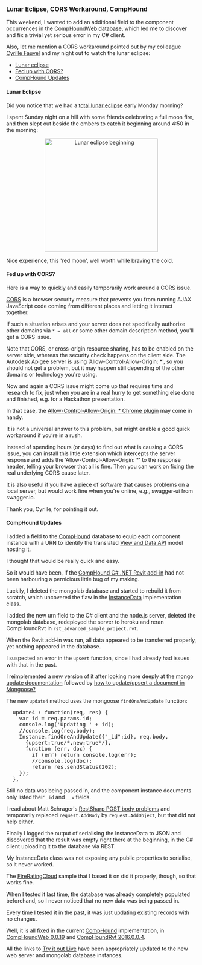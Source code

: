 <head>
<title>The 3D Web Coder</title>
<meta http-equiv="Content-Type" content="text/html; charset=utf-8"/>
<link rel="stylesheet" type="text/css" href="3dwc.css"/>
<script src="run_prettify.js" type="text/javascript"></script>
<!--
<script src="https://google-code-prettify.googlecode.com/svn/loader/run_prettify.js" type="text/javascript"></script>
-->
</head>

<!---

#adskdevnetwrk
#expressjs
#RestSharp #restapi
#Autodesk #IoT #SeeControl #cloud
#python #markdown #asciidoc
#gcal #caldav #googleapi
#milanojs
#3dwebaccel #prague #webgl #3dweb #a360
#au2015 #autocad #inventor #ah8 #cubeathens #developers
#aws #jquery #handlebars
#ViewAndDataAPI
#javascript
#JsFiddle #Reactjs
#autodesku #rtceur
akn_include

Lunar Eclipse, CORS Workaround, CompHound Update #Reactjs #Heroku #MongoDB #3dwebcoder #revitapi #nodejs #adsk #mongolab

Yesterday I participated in the Hackergarten Basel and worked with Lukas @syzer Gintowt on integrating a Reactjs component into the CompHound node.js mongodb web server. Besides that, let me mention tutorialspoint...

-->


### Lunar Eclipse, CORS Workaround, CompHound

This weekend, I wanted to add an additional field to the component occurrences in
the [CompHoundWeb database](https://github.com/CompHound/CompHoundWeb),
which led me to discover and fix a trivial yet serious error in my C# client.

Also, let me mention a CORS workaround pointed out by my colleague
[Cyrille Fauvel](http://around-the-corner.typepad.com) and my night out to watch the lunar eclipse:

- [Lunar eclipse](#2)
- [Fed up with CORS?](#3)
- [CompHound Updates](#4)


#### <a name="2"></a>Lunar Eclipse

Did you notice that we had
a [total lunar eclipse](https://en.wikipedia.org/wiki/September_2015_lunar_eclipse) early
Monday morning?

I spent Sunday night on a hill with some friends celebrating a full moon fire, and then slept out beside the embers to catch it beginning around 4:50 in the morning:

<center>
<img src="/j/photo/jeremy/2015/2015-09-28_tuellinger/026_lunar_eclipse_begin_cropped.jpg" alt="Lunar eclipse beginning" width="300"/>
</center>

Nice experience, this 'red moon', well worth while braving the cold.


#### <a name="3"></a>Fed up with CORS?

Here is a way to quickly and easily temporarily work around a CORS issue.

[CORS](https://en.wikipedia.org/wiki/Cross-origin_resource_sharing) is
a browser security measure that prevents you from running AJAX JavaScript code coming from different places and letting it interact together.

If such a situation arises and your server does not specifically authorize other domains via `* = all` or some other domain description method, you'll get a CORS issue.

Note that CORS, or cross-origin resource sharing, has to be enabled on the server side, whereas the security check happens on the client side. The Autodesk Apigee server is using ‘Allow-Control-Allow-Origin: *', so you should not get a problem, but it may happen still depending of the other domains or technology you're using.

Now and again a CORS issue might come up that requires time and research to fix, just when you are in a real hurry to get something else done and finished, e.g. for a Hackathon presentation.

In that case,
the [Allow-Control-Allow-Origin: * Chrome plugin](https://chrome.google.com/webstore/detail/allow-control-allow-origi/nlfbmbojpeacfghkpbjhddihlkkiljbi?utm_source=chrome-app-launcher-info-dialog) may
come in handy.

It is not a universal answer to this problem, but might enable a good quick workaround if you‘re in a rush.

Instead of spending hours (or days) to find out what is causing a CORS issue, you can install this little extension which intercepts the server response and adds the ‘Allow-Control-Allow-Origin: *' to the response header, telling your browser that all is fine.
Then you can work on fixing the real underlying CORS cause later.

It is also useful if you have a piece of software that causes problems on a local server, but would work fine when you're online, e.g., swagger-ui from swagger.io.

Thank you, Cyrille, for pointing it out.



#### <a name="4"></a>CompHound Updates

I added a field to
the [CompHound](https://github.com/CompHound) database
to equip each component instance with a URN to identify the
translated [View and Data API](https://developer.autodesk.com/) model hosting it.

I thought that would be really quick and easy.

So it would have been, if
the [CompHound C# .NET Revit add-in](https://github.com/CompHound/CompHoundRvt) had
not been harbouring a pernicious little bug of my making.

Luckily, I deleted the mongolab database and started to rebuild it from scratch, which uncovered the flaw in
the [InstanceData](https://github.com/CompHound/CompHoundRvt/blob/master/CompHoundRvt/InstanceData.cs) implementation class.

I added the new urn field to the C# client and the node.js server, deleted the mongolab database, redeployed the server to heroku and reran CompHoundRvt in `rst_advanced_sample_project.rvt`.

When the Revit add-in was run, all data appeared to be transferred properly, yet nothing appeared in the database.

I suspected an error in the `upsert` function, since I had already had issues with that in the past.

I reimplemented a new version of it after looking more deeply at the
[mongo update documentation](http://docs.mongodb.org/manual/reference/method/db.collection.update)
followed by
[how to update/upsert a document in Mongoose?](http://stackoverflow.com/questions/7267102/how-do-i-update-upsert-a-document-in-mongoose)

The new `update4` method uses the mongoose `findOneAndUpdate` function:

<pre class="prettyprint">
  update4 : function(req, res) {
    var id = req.params.id;
    console.log('Updating ' + id);
    //console.log(req.body);
    Instance.findOneAndUpdate({"_id":id}, req.body,
      {upsert:true/*,new:true*/},
      function (err, doc) {
        if (err) return console.log(err);
        //console.log(doc);
        return res.sendStatus(202);
    });
  },
</pre>

Still no data was being passed in, and the component instance documents only listed their `_id` and `__v` fields.

I read about Matt Schrager's [RestSharp POST body problems](http://matthewschrager.com/2013/02/19/restsharp-post-body) and temporarily replaced `request.AddBody` by `request.AddObject`, but that did not help either.

Finally I logged the output of serialising the InstanceData to JSON and discovered that the result was empty right there at the beginning, in the C# client uploading it to the database via REST.

My InstanceData class was not exposing any public properties to serialise, so it never worked.

The [FireRatingCloud](https://github.com/jeremytammik/FireRatingCloud) sample that I based it on did it properly, though, so that works fine.

When I tested it last time, the database was already completely populated beforehand, so I never noticed that no new data was being passed in.

Every time I tested it in the past, it was just updating existing records with no changes.

Well, it is all fixed in the
current [CompHound](https://github.com/CompHound) implementation,
in [CompHoundWeb 0.0.19](https://github.com/CompHound/CompHoundWeb/releases/tag/0.0.19)
and [CompHoundRvt 2016.0.0.4](https://github.com/CompHound/CompHoundRvt/releases/tag/2016.0.0.4).

All the links to [Try it out Live](https://github.com/CompHound/CompHoundWeb#try-it-out-live) have been appropriately updated to the new web server and mongolab database instances.
